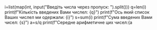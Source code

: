 
i=list(map(int, input("Введіть числа через пропуск: ").split()))
q=len(i)
print(f"Кількість введених Вами числел: {q}")
print(f"Ось який список Ваших числел ми одержали: {i}")
s=sum(i)
print(f"Сума введених Вами чисел: {s}")
a=s/q
print(f"Середне арифметичне цих чисел:{a

